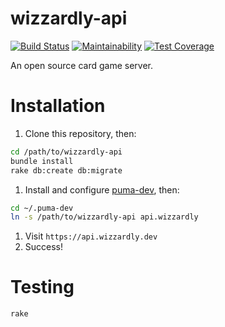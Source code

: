 # wizzardly-api

[![Build Status](https://semaphoreci.com/api/v1/wizzardly/wizzardly-api/branches/master/badge.svg)](https://semaphoreci.com/wizzardly/wizzardly-api)
[![Maintainability](https://api.codeclimate.com/v1/badges/3817b057abd79f487c3d/maintainability)](https://codeclimate.com/github/wizzardly/wizzardly-api/maintainability)
[![Test Coverage](https://api.codeclimate.com/v1/badges/3817b057abd79f487c3d/test_coverage)](https://codeclimate.com/github/wizzardly/wizzardly-api/test_coverage)

An open source card game server.

# Installation

1. Clone this repository, then:

```bash
cd /path/to/wizzardly-api
bundle install
rake db:create db:migrate
```

1. Install and configure [puma-dev](https://github.com/puma/puma-dev), then:

```bash
cd ~/.puma-dev
ln -s /path/to/wizzardly-api api.wizzardly
```

1. Visit `https://api.wizzardly.dev`
1. Success!

# Testing

```bash
rake
```

